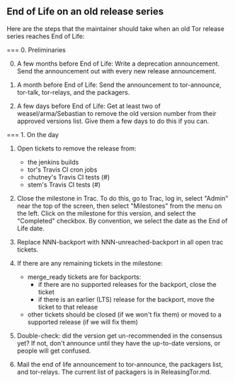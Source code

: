 
End of Life on an old release series
------------------------------------

Here are the steps that the maintainer should take when an old Tor release
series reaches End of Life:

=== 0. Preliminaries

0. A few months before End of Life:
   Write a deprecation announcement.
   Send the announcement out with every new release announcement.

1. A month before End of Life:
   Send the announcement to tor-announce, tor-talk, tor-relays, and the
   packagers.

2. A few days before End of Life:
   Get at least two of weasel/arma/Sebastian to
   remove the old version number from their approved versions list.
   Give them a few days to do this if you can.

=== 1. On the day

1. Open tickets to remove the release from:
   - the jenkins builds
   - tor's Travis CI cron jobs
   - chutney's Travis CI tests (#)
   - stem's Travis CI tests (#)

2. Close the milestone in Trac. To do this, go to Trac, log in,
   select "Admin" near the top of the screen, then select "Milestones" from
   the menu on the left.  Click on the milestone for this version, and
   select the "Completed" checkbox. By convention, we select the date as
   the End of Life date.

3. Replace NNN-backport with NNN-unreached-backport in all open trac tickets.

4. If there are any remaining tickets in the milestone:
     - merge_ready tickets are for backports:
       - if there are no supported releases for the backport, close the ticket
       - if there is an earlier (LTS) release for the backport, move the ticket
         to that release
     - other tickets should be closed (if we won't fix them) or moved to a
       supported release (if we will fix them)

5. Double-check: did the version get un-recommended in the consensus yet?
   If not, don't announce until they have the up-to-date versions, or people
   will get confused.

6. Mail the end of life announcement to tor-announce, the packagers list,
   and tor-relays. The current list of packagers is in ReleasingTor.md.
